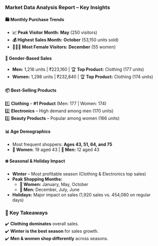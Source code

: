### **Market Data Analysis Report – Key Insights**  

#### **🛍️ Monthly Purchase Trends**  
- **📈 Peak Visitor Month:** **May** (250 visitors)  
- **💰 Highest Sales Month:** **October** (53,150 units sold)  
- **👩‍👩‍👦 Most Female Visitors:** **December** (55 women)  

#### **👥 Gender-Based Sales**  
- **Men:** 1,216 units | ₹223,160 | 🏆 **Top Product:** Clothing (177 units)  
- **Women:** 1,298 units | ₹232,840 | 🏆 **Top Product:** Clothing (174 units)  

#### **📦 Best-Selling Products**  
1️⃣ **Clothing** – **#1 Product** (Men: 177 | Women: 174)  
2️⃣ **Electronics** – High demand among men (170 units)  
3️⃣ **Beauty Products** – Popular among women (166 units)  

#### **📊 Age Demographics**  
- Most frequent shoppers: **Ages 43, 51, 64, and 75**  
- **👩 Women:** 19 aged 43 | **👨 Men:** 12 aged 43  

#### **❄️ Seasonal & Holiday Impact**  
- **Winter** – Most profitable season (Clothing & Electronics top sales)  
- **Peak Shopping Months:**  
  - **👩 Women:** January, May, October  
  - **👨 Men:** December, July, June  
- **Holidays:** Major impact on sales (1,920 sales vs. 454,080 on regular days)  

### **🔎 Key Takeaways**  
✔️ **Clothing dominates** overall sales.  
✔️ **Winter is the best season** for sales growth.  
✔️ **Men & women shop differently** across seasons.  

